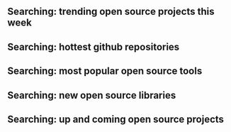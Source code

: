## Searching: trending open source projects this week


## Searching: hottest github repositories


## Searching: most popular open source tools


## Searching: new open source libraries


## Searching: up and coming open source projects



